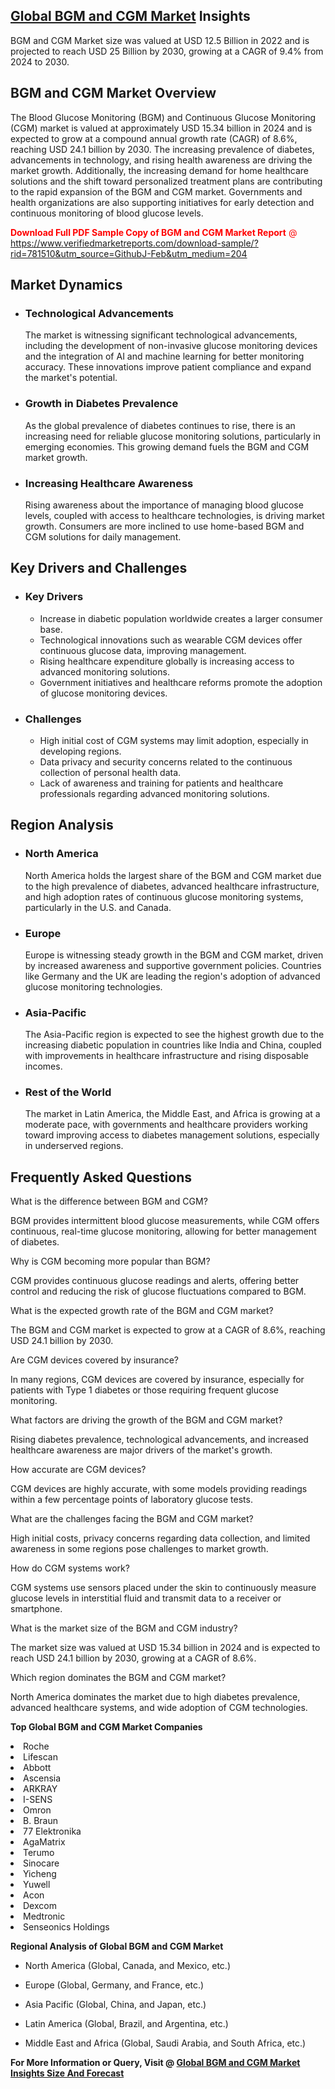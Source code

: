 <h2><a href="https://www.verifiedmarketreports.com/download-sample/?rid=781510&amp;utm_source=GithubJ&amp;utm_medium=204" target="_blank">Global BGM and CGM Market</a> Insights</h2><p>BGM and CGM Market size was valued at USD 12.5 Billion in 2022 and is projected to reach USD 25 Billion by 2030, growing at a CAGR of 9.4% from 2024 to 2030.</p><p> <h2>BGM and CGM Market Overview</h2> <p>The Blood Glucose Monitoring (BGM) and Continuous Glucose Monitoring (CGM) market is valued at approximately USD 15.34 billion in 2024 and is expected to grow at a compound annual growth rate (CAGR) of 8.6%, reaching USD 24.1 billion by 2030. The increasing prevalence of diabetes, advancements in technology, and rising health awareness are driving the market growth. Additionally, the increasing demand for home healthcare solutions and the shift toward personalized treatment plans are contributing to the rapid expansion of the BGM and CGM market. Governments and health organizations are also supporting initiatives for early detection and continuous monitoring of blood glucose levels.</p> <p><p><span class=""><span style="color: #ff0000;"><strong>Download Full PDF Sample Copy of BGM and CGM Market Report</strong> @ </span><a href="https://www.verifiedmarketreports.com/download-sample/?rid=781510&amp;utm_source=GithubJ-Feb&amp;utm_medium=204" target="_blank">https://www.verifiedmarketreports.com/download-sample/?rid=781510&amp;utm_source=GithubJ-Feb&amp;utm_medium=204</a></span></p></p> <h2>Market Dynamics</h2> <ul> <li><h3>Technological Advancements</h3> The market is witnessing significant technological advancements, including the development of non-invasive glucose monitoring devices and the integration of AI and machine learning for better monitoring accuracy. These innovations improve patient compliance and expand the market's potential.</li> <li><h3>Growth in Diabetes Prevalence</h3> As the global prevalence of diabetes continues to rise, there is an increasing need for reliable glucose monitoring solutions, particularly in emerging economies. This growing demand fuels the BGM and CGM market growth.</li> <li><h3>Increasing Healthcare Awareness</h3> Rising awareness about the importance of managing blood glucose levels, coupled with access to healthcare technologies, is driving market growth. Consumers are more inclined to use home-based BGM and CGM solutions for daily management.</li> </ul> <h2>Key Drivers and Challenges</h2> <ul> <li><h3>Key Drivers</h3> <ul> <li>Increase in diabetic population worldwide creates a larger consumer base.</li> <li>Technological innovations such as wearable CGM devices offer continuous glucose data, improving management.</li> <li>Rising healthcare expenditure globally is increasing access to advanced monitoring solutions.</li> <li>Government initiatives and healthcare reforms promote the adoption of glucose monitoring devices.</li> </ul> </li> <li><h3>Challenges</h3> <ul> <li>High initial cost of CGM systems may limit adoption, especially in developing regions.</li> <li>Data privacy and security concerns related to the continuous collection of personal health data.</li> <li>Lack of awareness and training for patients and healthcare professionals regarding advanced monitoring solutions.</li> </ul> </li> </ul> <h2>Region Analysis</h2> <ul> <li><h3>North America</h3> North America holds the largest share of the BGM and CGM market due to the high prevalence of diabetes, advanced healthcare infrastructure, and high adoption rates of continuous glucose monitoring systems, particularly in the U.S. and Canada.</li> <li><h3>Europe</h3> Europe is witnessing steady growth in the BGM and CGM market, driven by increased awareness and supportive government policies. Countries like Germany and the UK are leading the region's adoption of advanced glucose monitoring technologies.</li> <li><h3>Asia-Pacific</h3> The Asia-Pacific region is expected to see the highest growth due to the increasing diabetic population in countries like India and China, coupled with improvements in healthcare infrastructure and rising disposable incomes.</li> <li><h3>Rest of the World</h3> The market in Latin America, the Middle East, and Africa is growing at a moderate pace, with governments and healthcare providers working toward improving access to diabetes management solutions, especially in underserved regions.</li> </ul> <h2>Frequently Asked Questions</h2> <p>What is the difference between BGM and CGM?</p> <p>BGM provides intermittent blood glucose measurements, while CGM offers continuous, real-time glucose monitoring, allowing for better management of diabetes.</p> <p>Why is CGM becoming more popular than BGM?</p> <p>CGM provides continuous glucose readings and alerts, offering better control and reducing the risk of glucose fluctuations compared to BGM.</p> <p>What is the expected growth rate of the BGM and CGM market?</p> <p>The BGM and CGM market is expected to grow at a CAGR of 8.6%, reaching USD 24.1 billion by 2030.</p> <p>Are CGM devices covered by insurance?</p> <p>In many regions, CGM devices are covered by insurance, especially for patients with Type 1 diabetes or those requiring frequent glucose monitoring.</p> <p>What factors are driving the growth of the BGM and CGM market?</p> <p>Rising diabetes prevalence, technological advancements, and increased healthcare awareness are major drivers of the market's growth.</p> <p>How accurate are CGM devices?</p> <p>CGM devices are highly accurate, with some models providing readings within a few percentage points of laboratory glucose tests.</p> <p>What are the challenges facing the BGM and CGM market?</p> <p>High initial costs, privacy concerns regarding data collection, and limited awareness in some regions pose challenges to market growth.</p> <p>How do CGM systems work?</p> <p>CGM systems use sensors placed under the skin to continuously measure glucose levels in interstitial fluid and transmit data to a receiver or smartphone.</p> <p>What is the market size of the BGM and CGM industry?</p> <p>The market size was valued at USD 15.34 billion in 2024 and is expected to reach USD 24.1 billion by 2030, growing at a CAGR of 8.6%.</p> <p>Which region dominates the BGM and CGM market?</p> <p>North America dominates the market due to high diabetes prevalence, advanced healthcare systems, and wide adoption of CGM technologies.</p> </p><p><strong>Top Global BGM and CGM Market Companies</strong></p><div data-test-id=""><p><li>Roche</li><li> Lifescan</li><li> Abbott</li><li> Ascensia</li><li> ARKRAY</li><li> I-SENS</li><li> Omron</li><li> B. Braun</li><li> 77 Elektronika</li><li> AgaMatrix</li><li> Terumo</li><li> Sinocare</li><li> Yicheng</li><li> Yuwell</li><li> Acon</li><li> Dexcom</li><li> Medtronic</li><li> Senseonics Holdings</li></p><div><strong>Regional Analysis of&nbsp;Global BGM and CGM Market</strong></div><ul><li dir="ltr"><p dir="ltr">North America&nbsp;(Global, Canada, and Mexico, etc.)</p></li><li dir="ltr"><p dir="ltr">Europe (Global, Germany, and France, etc.)</p></li><li dir="ltr"><p dir="ltr">Asia Pacific&nbsp;(Global, China, and Japan, etc.)</p></li><li dir="ltr"><p dir="ltr">Latin America&nbsp;(Global, Brazil, and Argentina, etc.)</p></li><li dir="ltr">Middle East and Africa&nbsp;(Global, Saudi Arabia, and South Africa, etc.)</li></ul><p><strong>For More Information or Query, Visit @&nbsp;</strong><strong><a href="https://www.verifiedmarketreports.com/product/bgm-and-cgm-market/?utm_source=GithubJ&amp;utm_medium=204" target="_blank">Global BGM and CGM Market Insights Size And Forecast</a></strong></p></div>
